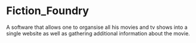 # Fiction_Foundry
A software that allows one to organsise all his movies and tv shows into a single website as well as gathering additional information about the movie.
